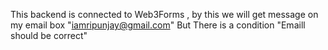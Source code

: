 This backend is connected to Web3Forms ,
by this we will get message on my email box "iamripunjay@gmail.com"
But
There is a condition "Emaill should be correct"
